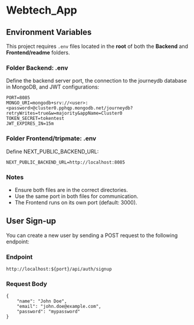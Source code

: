 # Webtech_App

## Environment Variables

This project requires `.env` files located in the **root** of both the **Backend** and **Frontend/readme** folders.

### Folder Backend: .env

Define the backend server port, the connection to the journeydb database in MongoDB, and JWT configurations:
``` plaintext
PORT=8085
MONGO_URI=mongodb+srv://<user>:<password>@cluster0.pphqp.mongodb.net/journeydb?retryWrites=true&w=majority&appName=Cluster0
TOKEN_SECRET=tokentest
JWT_EXPIRES_IN=15m
```

### Folder Frontend/tripmate: .env

Define NEXT_PUBLIC_BACKEND_URL:
``` plaintext
NEXT_PUBLIC_BACKEND_URL=http://localhost:8085
```

### Notes
* Ensure both files are in the correct directories.
* Use the same port in both files for communication.
* The Frontend runs on its own port (default: 3000).

## User Sign-up

You can create a new user by sending a POST request to the following endpoint:

### Endpoint
``` plaintext
http://localhost:${port}/api/auth/signup
```

### Request Body
``` plaintext
{
    "name": "John Doe",
    "email": "john.doe@example.com",
    "password": "mypassword"
}
```

